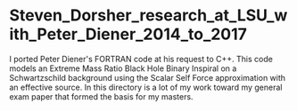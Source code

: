 # Steven_Dorsher_research_at_LSU_with_Peter_Diener_2014_to_2017
I ported Peter Diener's FORTRAN code at his request to C++. This code models an Extreme Mass Ratio Black Hole Binary Inspiral on a Schwartzschild background using the Scalar Self Force approximation with an effective source. In this directory is a lot of my work toward my general exam paper that formed the basis for my masters.
